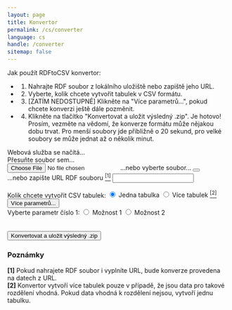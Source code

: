 ```yaml
---
layout: page
title: Konvertor
permalink: /cs/converter
language: cs
handle: /converter
sitemap: false
---
```

Jak použít RDFtoCSV konvertor:
- 1) Nahrajte RDF soubor z lokálního uložiště nebo zapiště jeho URL.
- 2) Vyberte, kolik chcete vytvořit tabulek v CSV formátu.
- 3) [ZATÍM NEDOSTUPNÉ] Klikněte na "Více parametrů...", pokud chcete konverzi ještě dále pozměnit.
- 4) Klikněte na tlačítko "Konvertovat a uložit výsledný .zip".
Je hotovo! Prosím, vezměte na vědomí, že konverze formátu může nějakou dobu trvat. Pro menší soubory jde přibližně o 20 sekund, pro velké soubory se může jednat až o několik minut.
<div id="statusIndicator">
  <img id="loadingWheel" src="loading.gif" alt="Loading" style="display: none;">
  <img id="greenArrow" src="check.jpg" alt="OK" style="display: none;">
  <span id="healthCheckStatus">Webová služba se načítá...</span>
</div>
<form id="rdfandconfiguration" action="https://rdf-to-csvw.onrender.com/rdftocsvw" method="post" enctype="multipart/form-data">
    <script src="https://ajax.googleapis.com/ajax/libs/jquery/1.11.1/jquery.min.js"></script>
    <div id="drop-zone">
        Přesuňte soubor sem...<br>
        <div id="holderForFileInputAndBin">
            <label class="label" id="labelForFileInput" for="file">
                <input type="file" name="file" id="file" required/>
                <span id="spanForFileInput">...nebo vyberte soubor...</span>
            </label>
            <button class="clear-button" id="clearButton">
                <i class="fa-regular fa-trash-can"></i>
            </button>
        </div>
    </div>
    <div class="top-and-bottom-margin">
        <label for="fileURL">...nebo zapište URL RDF souboru <a href="#comment-1"><sup class="comment-marker" data-index="1">[1]</sup></a></label>
        <input type="text" id="fileURL" name="fileURL" required> 
    </div>
    <br>
    <div class="top-and-bottom-margin">
        <label>Kolik chcete vytvořit CSV tabulek:</label>
        <label>
            <input type="radio" name="choice" id="basicQuery"  value="basicQuery" checked="checked" >
                Jedna tabulka
        </label>
        <label>
            <input type="radio" name="choice" id="splitQuery" value="splitQuery">
                Více tabulek <a href="#comment-2"><sup class="comment-marker" data-index="2">[2]</sup></a>
        </label>
            <br>
    </div>
    <button id="toggleButton"  class="top-and-bottom-margin">Více parametrů...</button>
    <div id="toggleContent">
        <label>Vyberte parametr číslo 1:</label>
        <label>
            <input type="radio" name="choice2" value="opt1" >
                Možnost 1
        </label>
        <label>
            <input type="radio" name="choice2" value="opt2">
                Možnost 2
        </label>
            <br>
    </div>
    <br><br>
    <input type="submit" value="Konvertovat a uložit výsledný .zip" id="submitButton"  class="top-and-bottom-margin">
</form>
<div>
    <div id="countdown" style="display: none;">30</div>
    <div id="patienceText" style="display: none;">Webová služba běží na verzi zdarma - počkejte 30 sekund a pokud se Vám nestáhl výsledný .zip archiv, klikněte znovu na tlačítko "Konvertovat".</div>
</div>
<div id="responsePlace">
<label id="previewLabel"></label>
</div>



<div id="errorMessage" style="color: red; display: none;"></div>

<div id="comments">
    <h3>Poznámky</h3>
    <div class="comment" id="comment-1">
        <strong>[1]</strong> Pokud nahrajete RDF soubor i vyplníte URL, bude konverze provedena na datech z URL.
    </div>
    <div class="comment" id="comment-2">
        <strong>[2]</strong> Konvertor vytvoří více tabulek pouze v případě, že jsou data pro takové rozdělení vhodná. Pokud data vhodná k rozdělení nejsou, vytvoří jednu tabulku.
    </div>
</div>

<script type="text/javascript" src="https://ladymalande.github.io/{{ base.url }}/{{ 'assets/sendPost.js' | relative_url }}"></script>
<!-- 
<h1>Calculate SHA-256 Checksum</h1>
<input type="file" id="fileInput" />
<p>Checksum: <span id="checksumOutput"></span></p>

<script>
// Function to convert ArrayBuffer to Hexadecimal String
function arrayBufferToHex(buffer) {
    return [...new Uint8Array(buffer)]
    .map(b => b.toString(16).padStart(2, '0'))
    .join('');
}

// Function to calculate SHA-256 checksum of the file
async function calculateChecksum(file) {
    const arrayBuffer = await file.arrayBuffer();  // Read file as ArrayBuffer
    const hashBuffer = await crypto.subtle.digest('SHA-256', arrayBuffer);  // Hash it
    const hexHash = arrayBufferToHex(hashBuffer);  // Convert ArrayBuffer to hex string
    return hexHash;
}

document.getElementById('fileInput').addEventListener('change', async (event) => {
    const file = event.target.files[0];
    if (file) {
        const checksum = await calculateChecksum(file);
        document.getElementById('checksumOutput').innerText = checksum;  // Display checksum
    }
});
</script>
-->